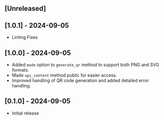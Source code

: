 ## [Unreleased]

## [1.0.1] - 2024-09-05
- Linting Fixes

## [1.0.0] - 2024-09-05

- Added `mode` option to `generate_qr` method to support both PNG and SVG formats.
- Made `upi_content` method public for easier access.
- Improved handling of QR code generation and added detailed error handling.

## [0.1.0] - 2024-09-05

- Initial release
